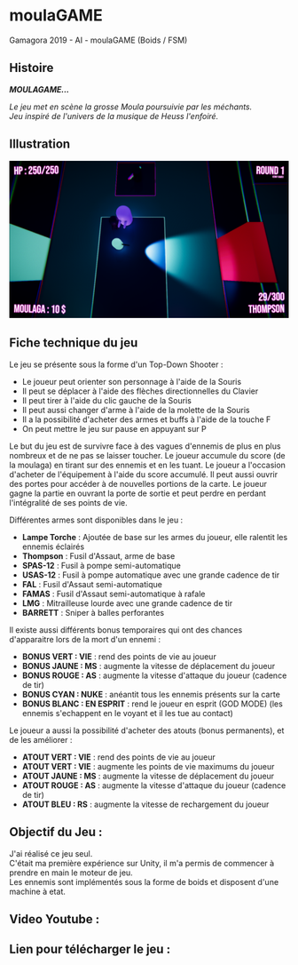 # moulaGAME
Gamagora 2019 - AI - moulaGAME (Boids / FSM)

## Histoire

***MOULAGAME...***

*Le jeu met en scène la grosse Moula poursuivie par les méchants.*<br>
*Jeu inspiré de l'univers de la musique de Heuss l'enfoiré.*

## Illustration

![Moulagame](Capture.PNG)

## Fiche technique du jeu

Le jeu se présente sous la forme d'un Top-Down Shooter :
- Le joueur peut orienter son personnage à l'aide de la Souris
- Il peut se déplacer à l'aide des flèches directionnelles du Clavier
- Il peut tirer à l'aide du clic gauche de la Souris
- Il peut aussi changer d'arme à l'aide de la molette de la Souris
- Il a la possibilité d'acheter des armes et buffs à l'aide de la touche F
- On peut mettre le jeu sur pause en appuyant sur P

Le but du jeu est de survivre face à des vagues d'ennemis de plus en plus nombreux et de ne pas se laisser toucher. 
Le joueur accumule du score (de la moulaga) en tirant sur des ennemis et en les tuant.
Le joueur a l'occasion d'acheter de l'équipement à l'aide du score accumulé.
Il peut aussi ouvrir des portes pour accéder à de nouvelles portions de la carte.
Le joueur gagne la partie en ouvrant la porte de sortie et peut perdre en perdant l'intégralité de ses points de vie.

Différentes armes sont disponibles dans le jeu : 
- **Lampe Torche** : Ajoutée de base sur les armes du joueur, elle ralentit les ennemis éclairés
- **Thompson** : Fusil d'Assaut, arme de base
- **SPAS-12** : Fusil à pompe semi-automatique
- **USAS-12** : Fusil à pompe automatique avec une grande cadence de tir
- **FAL** : Fusil d'Assaut semi-automatique
- **FAMAS** : Fusil d'Assaut semi-automatique à rafale
- **LMG** : Mitrailleuse lourde avec une grande cadence de tir
- **BARRETT** : Sniper à balles perforantes

Il existe aussi différents bonus temporaires qui ont des chances d'apparaitre lors de la mort d'un ennemi :
- **BONUS VERT : VIE** : rend des points de vie au joueur
- **BONUS JAUNE : MS** : augmente la vitesse de déplacement du joueur
- **BONUS ROUGE : AS** : augmente la vitesse d'attaque du joueur (cadence de tir)
- **BONUS CYAN : NUKE** : anéantit tous les ennemis présents sur la carte
- **BONUS BLANC : EN ESPRIT** : rend le joueur en esprit (GOD MODE) (les ennemis s'echappent en le voyant et il les tue au contact)

Le joueur a aussi la possibilité d'acheter des atouts (bonus permanents), et de les améliorer :
- **ATOUT VERT : VIE** : rend des points de vie au joueur
- **ATOUT VERT : VIE** : augmente les points de vie maximums du joueur
- **ATOUT JAUNE : MS** : augmente la vitesse de déplacement du joueur
- **ATOUT ROUGE : AS** : augmente la vitesse d'attaque du joueur (cadence de tir)
- **ATOUT BLEU : RS** : augmente la vitesse de rechargement du joueur

## Objectif du Jeu : 

J'ai réalisé ce jeu seul.<br>
C'était ma première expérience sur Unity, il m'a permis de commencer à prendre en main le moteur de jeu.<br>
Les ennemis sont implémentés sous la forme de boids et disposent d'une machine à etat.

## Video Youtube :

## Lien pour télécharger le jeu :

